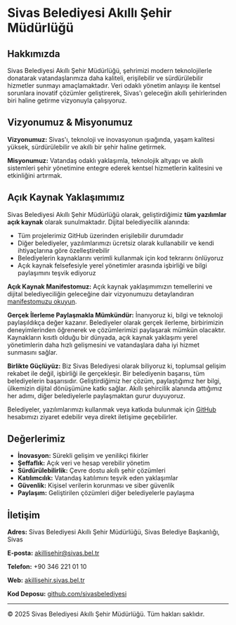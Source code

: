 # Sivas Belediyesi Akıllı Şehir Müdürlüğü

## Hakkımızda

Sivas Belediyesi Akıllı Şehir Müdürlüğü, şehrimizi modern teknolojilerle donatarak vatandaşlarımıza daha kaliteli, erişilebilir ve sürdürülebilir hizmetler sunmayı amaçlamaktadır. Veri odaklı yönetim anlayışı ile kentsel sorunlara inovatif çözümler geliştirerek, Sivas'ı geleceğin akıllı şehirlerinden biri haline getirme vizyonuyla çalışıyoruz.

## Vizyonumuz & Misyonumuz

**Vizyonumuz:** Sivas'ı, teknoloji ve inovasyonun ışıağında, yaşam kalitesi yüksek, sürdürülebilir ve akıllı bir şehir haline getirmek.

**Misyonumuz:** Vatandaş odaklı yaklaşımla, teknolojik altyapı ve akıllı sistemleri şehir yönetimine entegre ederek kentsel hizmetlerin kalitesini ve etkinliğini artırmak.

## Açık Kaynak Yaklaşımımız

Sivas Belediyesi Akıllı Şehir Müdürlüğü olarak, geliştirdiğimiz **tüm yazılımlar açık kaynak** olarak sunulmaktadır. Dijital belediyecilik alanında:

- Tüm projelerimiz GitHub üzerinden erişilebilir durumdadır
- Diğer belediyeler, yazılımlarımızı ücretsiz olarak kullanabilir ve kendi ihtiyaçlarına göre özelleştirebilir
- Belediyelerin kaynaklarını verimli kullanmak için kod tekrarını önlüyoruz
- Açık kaynak felsefesiyle yerel yönetimler arasında işbirliği ve bilgi paylaşımını teşvik ediyoruz

**Açık Kaynak Manifestomuz:** Açık kaynak yaklaşımımızın temellerini ve dijital belediyeciliğin geleceğine dair vizyonumuzu detaylandıran [manifestomuzu okuyun](manifesto.md).

**Gerçek İlerleme Paylaşmakla Mümkündür:** İnanıyoruz ki, bilgi ve teknoloji paylaşıldıkça değer kazanır. Belediyeler olarak gerçek ilerleme, birbirimizin deneyimlerinden öğrenerek ve çözümlerimizi paylaşarak mümkün olacaktır. Kaynakların kısıtlı olduğu bir dünyada, açık kaynak yaklaşımı yerel yönetimlerin daha hızlı gelişmesini ve vatandaşlara daha iyi hizmet sunmasını sağlar.

**Birlikte Güçlüyüz:** Biz Sivas Belediyesi olarak biliyoruz ki, toplumsal gelişim rekabet ile değil, işbirliği ile gerçekleşir. Bir belediyenin başarısı, tüm belediyelerin başarısıdır. Geliştirdiğimiz her çözüm, paylaştığımız her bilgi, ülkemizin dijital dönüşümüne katkı sağlar. Akıllı şehircilik alanında attığımız her adımı, diğer belediyelerle paylaşmaktan gurur duyuyoruz.

Belediyeler, yazılımlarımızı kullanmak veya katkıda bulunmak için [GitHub](https://github.com/sivasbeltr) hesabımızı ziyaret edebilir veya direkt iletişime geçebilirler.

## Değerlerimiz

- **İnovasyon:** Sürekli gelişim ve yenilikçi fikirler
- **Şeffaflık:** Açık veri ve hesap verebilir yönetim
- **Sürdürülebilirlik:** Çevre dostu akıllı şehir çözümleri
- **Katılımcılık:** Vatandaş katılımını teşvik eden yaklaşımlar
- **Güvenlik:** Kişisel verilerin korunması ve siber güvenlik
- **Paylaşım:** Geliştirilen çözümleri diğer belediyelerle paylaşma

## İletişim

**Adres:** Sivas Belediyesi Akıllı Şehir Müdürlüğü, Sivas Belediye Başkanlığı, Sivas

**E-posta:** akillisehir@sivas.bel.tr

**Telefon:** +90 346 221 01 10

**Web:** [akillisehir.sivas.bel.tr](https://akillisehir.sivas.bel.tr)

**Kod Deposu:** [github.com/sivasbelediyesi](https://github.com/sivasbeltr)

---
© 2025 Sivas Belediyesi Akıllı Şehir Müdürlüğü. Tüm hakları saklıdır.
